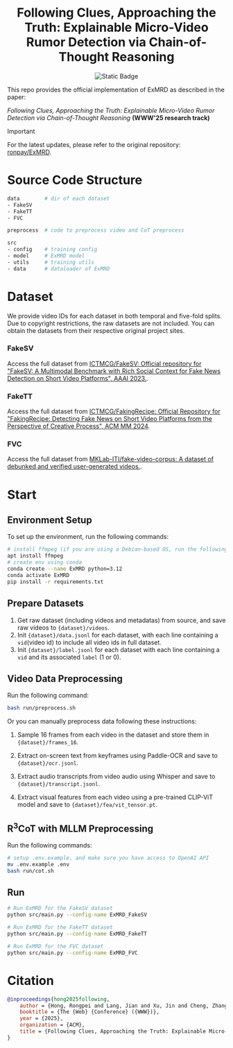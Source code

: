# <center> Following Clues, Approaching the Truth: Explainable Micro-Video Rumor Detection via Chain-of-Thought Reasoning </center>

<div align="center">
  <img src="https://img.shields.io/badge/WWW-2025-blue" alt="Static Badge">
</div>

This repo provides the official implementation of ExMRD as described in the paper:

*Following Clues, Approaching the Truth: Explainable Micro-Video Rumor Detection via Chain-of-Thought Reasoning* **(WWW'25 research track)**

> [!IMPORTANT]  
> For the latest updates, please refer to the original repository: [ronpay/ExMRD](https://github.com/ronpay/ExMRD).

# Source Code Structure

```bash
data        # dir of each dataset
- FakeSV
- FakeTT
- FVC

preprocess  # code to preprocess video and CoT preprocess

src
- config    # training config
- model     # ExMRD model
- utils     # training utils
- data      # dataloader of ExMRD
```

# Dataset

We provide video IDs for each dataset in both temporal and five-fold splits. Due to copyright restrictions, the raw datasets are not included. You can obtain the datasets from their respective original project sites.

### FakeSV

Access the full dataset from [ICTMCG/FakeSV: Official repository for "FakeSV: A Multimodal Benchmark with Rich Social Context for Fake News Detection on Short Video Platforms", AAAI 2023.](https://github.com/ICTMCG/FakeSV).

### FakeTT

Access the full dataset from [ICTMCG/FakingRecipe: Official Repository for "FakingRecipe: Detecting Fake News on Short Video Platforms from the Perspective of Creative Process", ACM MM 2024](https://github.com/ICTMCG/FakingRecipe).

### FVC

Access the full dataset from [MKLab-ITI/fake-video-corpus: A dataset of debunked and verified user-generated videos.](https://github.com/MKLab-ITI/fake-video-corpus).

# Start

## Environment Setup

To set up the environment, run the following commands:

```bash
# install ffmpeg (if you are using a Debian-based OS, run the following command)
apt install ffmpeg 
# create env using conda
conda create --name ExMRD python=3.12
conda activate ExMRD
pip install -r requirements.txt
```

## Prepare Datasets

1. Get raw dataset (including videos and metadatas) from source, and save raw videos to `{dataset}/videos`.
2. Init `{dataset}/data.jsonl` for each dataset, with each line containing a `vid`(video id) to include all video ids in full dataset.
3. Init `{dataset}/label.jsonl` for each dataset with each line containing a `vid` and its associated `label` (1 or 0).

## Video Data Preprocessing

Run the following command:
```bash 
bash run/preprocess.sh
```

Or you can manually preprocess data following these instructions:

1. Sample 16 frames from each video in the dataset and store them in `{dataset}/frames_16`.

2. Extract on-screen text from keyframes using Paddle-OCR and save to `{dataset}/ocr.jsonl`.

3. Extract audio transcripts from video audio using Whisper and save to `{dataset}/transcript.jsonl`.

4. Extract visual features from each video using a pre-trained CLIP-ViT model and save to `{dataset}/fea/vit_tensor.pt`.

## R<sup>3</sup>CoT with MLLM Preprocessing

Run the following commands:
```bash
# setup .env.example, and make sure you have access to OpenAI API
mv .env.example .env
bash run/cot.sh
```

## Run

```bash
# Run ExMRD for the FakeSV dataset
python src/main.py --config-name ExMRD_FakeSV

# Run ExMRD for the FakeTT dataset
python src/main.py --config-name ExMRD_FakeTT

# Run ExMRD for the FVC dataset
python src/main.py --config-name ExMRD_FVC
```

# Citation

```bib
@inproceedings{hong2025following,
	author = {Hong, Rongpei and Lang, Jian and Xu, Jin and Cheng, Zhangtao and Zhong, Ting and Zhou, Fan},
	booktitle = {The {Web} {Conference} ({WWW})},
	year = {2025},
	organization = {ACM},
	title = {Following Clues, Approaching the Truth: Explainable Micro-Video Rumor Detection via Chain-of-Thought Reasoning},
}
```
